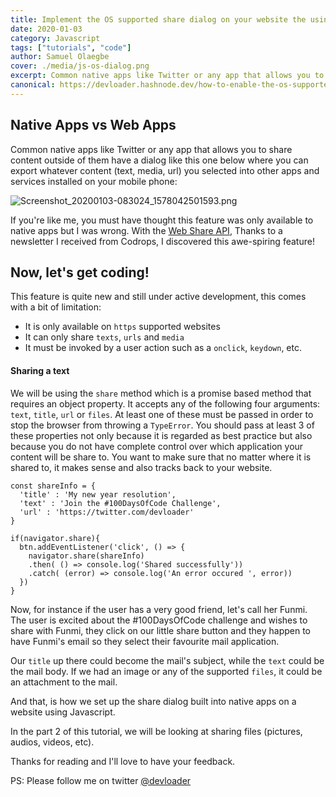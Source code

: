 ```yaml
---
title: Implement the OS supported share dialog on your website the using Javascript Web Share API
date: 2020-01-03
category: Javascript
tags: ["tutorials", "code"]
author: Samuel Olaegbe
cover: ./media/js-os-dialog.png
excerpt: Common native apps like Twitter or any app that allows you to share content outside of them provide support for a dialog that allows you to share their content into other apps that are installed on your phone. In this tutorial, we will take a look at how this is done.
canonical: https://devloader.hashnode.dev/how-to-enable-the-os-supported-share-dialog-from-your-website-on-mobile-devices-using-javascript-web-share-api-ck4xy25vi0056mus1nn2n9ck5
---
```


## Native Apps vs Web Apps

Common native apps like Twitter or any app that allows you to share content outside of them have a dialog like this one below where you can export whatever content (text, media, url) you selected into other apps and services installed on your mobile phone:

![Screenshot_20200103-083024_1578042501593.png](https://cdn.hashnode.com/res/hashnode/image/upload/v1578042572830/hcjrcex2g.png)

If you're like me, you must have thought this feature was only available to native apps but I was wrong. With the [Web Share API](https://developer.mozilla.org/en-US/docs/Web/API/Navigator/share), Thanks to a newsletter I received from Codrops, I discovered this awe-spiring feature!

## Now, let's get coding!

This feature is quite new and still under active development, this comes with a bit of limitation:

+ It is only available on ```https``` supported websites
+ It can only share ```texts```, ```urls``` and ```media```
+ It must be invoked by a user action such as a ```onclick```, ```keydown```, etc.

#### Sharing a text

We will be using the `share` method which is a promise based method that requires an object property. It accepts any of the following four arguments: `text`, `title`, `url` or `files`. At least one of these must be passed in order to stop the browser from throwing a `TypeError`. You should pass at least 3 of these properties not only because it is regarded as best practice but also because you do not have complete control over which application your content will be share to. You want to make sure that no matter where it is shared to, it makes sense and also tracks back to your website.

```
const shareInfo = {
  'title' : 'My new year resolution',
  'text' : 'Join the #100DaysOfCode Challenge',
  'url' : 'https://twitter.com/devloader'
}

if(navigator.share){
  btn.addEventListener('click', () => {
    navigator.share(shareInfo)
    .then( () => console.log('Shared successfully'))
    .catch( (error) => console.log('An error occured ', error))
  })
}
```
 
Now, for instance if the user has a very good friend, let's call her Funmi. The user is excited about the #100DaysOfCode challenge and wishes to share with Funmi, they click on our little share button and they happen to have Funmi's email so they select their favourite mail application.

Our `title` up there could become the mail's subject, while the `text` could be the mail body. If we had an image or any of the supported `files`, it could be an attachment to the mail. 

And that, is how we set up the share dialog built into native apps on a website using Javascript.

In the part 2 of this tutorial, we will be looking at sharing files (pictures, audios, videos, etc).

Thanks for reading and I'll love to have your feedback.

PS: Please follow me on twitter [@devloader](https://twitter.com/devloader)